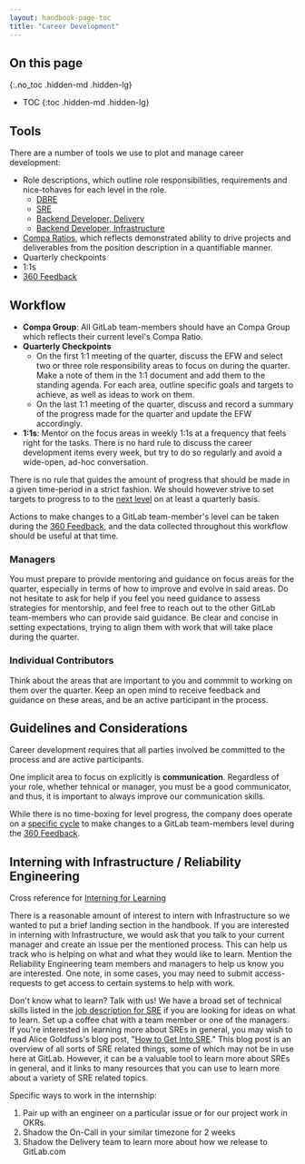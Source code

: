 ```yaml
---
layout: handbook-page-toc
title: "Career Development"
---
```


## On this page
{:.no_toc .hidden-md .hidden-lg}

- TOC
{:toc .hidden-md .hidden-lg}

## Tools

There are a number of tools we use to plot and manage career development:

* Role descriptions, which outline role responsibilities, requirements and nice-tohaves for each level in the role.
  * [DBRE](/job-families/engineering/database-reliability-engineer/)
  * [SRE](/job-families/engineering/site-reliability-engineer/)
  * [Backend Developer, Delivery](/job-families/engineering/backend-engineer/)
  * [Backend Developer, Infrastructure](/job-families/engineering/backend-engineer/)
* [Compa Ratios](/handbook/people-group/global-compensation/#compa-ratio), which reflects demonstrated ability to drive projects and deliverables from the position description in a quantifiable manner.
* Quarterly checkpoints
* 1:1s
* [360 Feedback](/handbook/people-group/360-feedback/)

## Workflow

* **Compa Group**: All GitLab team-members should have an Compa Group which reflects their current level's Compa Ratio.
* **Quarterly Checkpoints**
  * On the first 1:1 meeting of the quarter, discuss the EFW and select two or three role responsibility areas to focus on during the quarter. Make a note of them in the 1:1 document and add them to the standing agenda. For each area, outline specific goals and targets to achieve, as well as ideas to work on them.
  * On the last 1:1 meeting of the quarter, discuss and record a summary of the progress made for the quarter and update the EFW accordingly.
* **1:1s**: Mentor on the focus areas in weekly 1:1s at a frequency that feels right for the tasks. There is no hard rule to discuss the career development items every week, but try to do so regularly and avoid a wide-open, ad-hoc conversation.

There is no rule that guides the amount of progress that should be made in a given time-period in a strict fashion. We should however strive to set targets to progress to to the [next level](/handbook/people-group/global-compensation/#explanation) on at least a quarterly basis.

Actions to make changes to a GitLab team-member's level can be taken during the [360 Feedback](/handbook/people-group/360-feedback/), and the data collected throughout this workflow should be useful at that time.

### Managers

You must prepare to provide mentoring and guidance on focus areas for the quarter, especially in terms of how to improve and evolve in said areas. Do not hesitate to ask for help if you feel you need guidance to assess strategies for mentorship, and feel free to reach out to the other GitLab team-members who can provide said guidance. Be clear and concise in setting expectations, trying to align them with work that will take place during the quarter.

### Individual Contributors

Think about the areas that are important to you and commmit to working on them over the quarter. Keep an open mind to receive feedback and guidance on these areas, and be an active participant in the process.

## Guidelines and Considerations

Career development requires that all parties involved be committed to the process and are active participants.

One implicit area to focus on explicitly is **communication**. Regardless of your role, whether tehnical or manager, you must be a good communicator, and thus, it is important to always improve our communication skills.

While there is no time-boxing for level progress, the company does operate on a [specific cycle](/handbook/people-group/360-feedback/) to make changes to a GitLab team-members level during the [360 Feedback](/handbook/people-group/360-feedback/).


## Interning with Infrastructure / Reliability Engineering

Cross reference for [Interning for Learning](/handbook/people-group/promotions-transfers/#interning-for-learning)

There is a reasonable amount of interest to intern with Infrastructure so we wanted to put a brief landing section in the handbook.  If you are interested in interning with Infrastructure, we would ask that you talk to your current manager and create an issue per the mentioned process.  This can help us track who is helping on what and what they would like to learn.  Mention the Reliability Engineering team members and managers to help us know you are interested.  One note, in some cases, you may need to submit access-requests to get access to certain systems to help with work.

Don't know what to learn? Talk with us! We have a broad set of technical skills listed in the [job description for SRE](/job-families/engineering/site-reliability-engineer/) if you are looking for ideas on what to learn.  Set up a coffee chat with a team member or one of the managers.
If you're interested in learning more about SREs in general, you may wish to read Alice Goldfuss's blog post, "[How to Get Into SRE](https://blog.alicegoldfuss.com/how-to-get-into-sre/)." This blog post is an overview of all sorts of SRE related things, some of which may not be in use here at GitLab. However, it can be a valuable tool to learn more about SREs in general, and it links to many resources that you can use to learn more about a variety of SRE related topics.

Specific ways to work in the internship:
1.  Pair up with an engineer on a particular issue or for our project work in OKRs.
2.  Shadow the On-Call in your similar timezone for 2 weeks
3.  Shadow the Delivery team to learn more about how we release to GitLab.com
